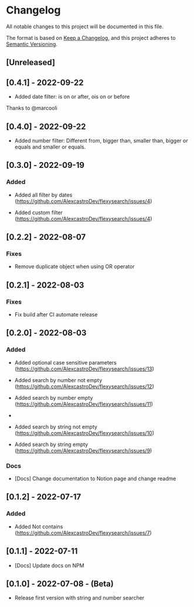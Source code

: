 # Changelog

All notable changes to this project will be documented in this file.

The format is based on [Keep a Changelog](https://keepachangelog.com/en/1.0.0/),
and this project adheres to [Semantic Versioning](https://semver.org/spec/v2.0.0.html).

## [Unreleased]

## [0.4.1] - 2022-09-22

- Added date filter: is on or after, ois on or before

Thanks to @marcooli

## [0.4.0] - 2022-09-22

- Added number filter: Different from, bigger than, smaller than, bigger or equals and smaller or equals.

## [0.3.0] - 2022-09-19

### Added

- Added all filter by dates (https://github.com/AlexcastroDev/flexysearch/issues/4)

- Added custom filter (https://github.com/AlexcastroDev/flexysearch/issues/4)

## [0.2.2] - 2022-08-07

### Fixes

- Remove duplicate object when using OR operator

## [0.2.1] - 2022-08-03

### Fixes

- Fix build after CI automate release

## [0.2.0] - 2022-08-03

### Added

- Added optional case sensitive parameters (https://github.com/AlexcastroDev/flexysearch/issues/13)

- Added search by number not empty (https://github.com/AlexcastroDev/flexysearch/issues/12)

- Added search by number empty (https://github.com/AlexcastroDev/flexysearch/issues/11)
-
- Added search by string not empty (https://github.com/AlexcastroDev/flexysearch/issues/10)

- Added search by string empty (https://github.com/AlexcastroDev/flexysearch/issues/9)

### Docs

- [Docs] Change documentation to Notion page and change readme

## [0.1.2] - 2022-07-17

### Added

- Added Not contains (https://github.com/AlexcastroDev/flexysearch/issues/7)

## [0.1.1] - 2022-07-11

- [Docs] Update docs on NPM

## [0.1.0] - 2022-07-08 - (Beta)

- Release first version with string and number searcher
